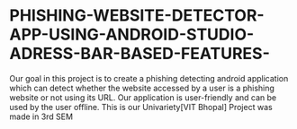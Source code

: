 # PHISHING-WEBSITE-DETECTOR-APP-USING-ANDROID-STUDIO-ADRESS-BAR-BASED-FEATURES-
Our goal in this project is to create a phishing detecting android application which can detect whether the website accessed by a user is a phishing website or not using its URL. Our application is user-friendly and can be used by the user offline.
This is our Univariety[VIT Bhopal] Project was made in 3rd SEM
